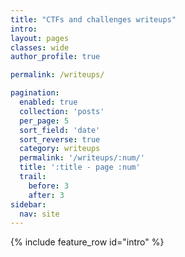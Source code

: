 ```yaml
---
title: "CTFs and challenges writeups"
intro:
layout: pages
classes: wide
author_profile: true

permalink: /writeups/

pagination:
  enabled: true
  collection: 'posts'
  per_page: 5
  sort_field: 'date'
  sort_reverse: true
  category: writeups
  permalink: '/writeups/:num/'
  title: ':title - page :num'
  trail:
    before: 3
    after: 3
sidebar:
  nav: site
---
```

{% include feature_row id="intro" %}